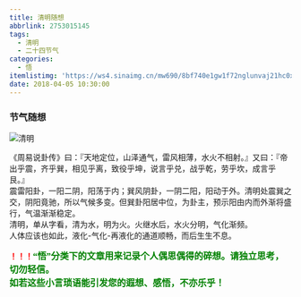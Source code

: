 ```yaml
---
title: 清明随想
abbrlink: 2753015145
tags:
  - 清明
  - 二十四节气
categories:
  - 悟
itemlistimg: 'https://ws4.sinaimg.cn/mw690/8bf740e1gw1f72nglunvaj21hc0xcqej.jpg'
date: 2018-04-05 10:30:00
---
```

### 节气随想

![清明](https://ws4.sinaimg.cn/mw690/8bf740e1gw1f72nglunvaj21hc0xcqej.jpg)

《周易说卦传》曰：『天地定位，山泽通气，雷风相薄，水火不相射。』又曰：『帝出乎震，齐乎巽，相见乎离，致役乎坤，说言乎兑，战乎乾，劳乎坎，成言乎艮。』  
震雷阳卦，一阳二阴，阳荡于内；巽风阴卦，一阴二阳，阳动于外。清明处震巽之交，阴阳竟驰，所以气候多变。但巽卦阳居中位，为卦主，预示阳由内而外渐将盛行，气温渐渐稳定。  
清明，单从字看，清为水，明为火。火继水后，水火分明，气化渐频。  
人体应该也如此，液化-气化-再液化的通道顺畅，而后生生不息。  



**<font color=red>！！！</font><font color=green face=微软雅黑 size=3>“悟”分类下的文章用来记录个人偶思偶得的碎想。请独立思考，切勿轻信。  
如若这些小言琐语能引发您的遐想、感悟，不亦乐乎！</font>**